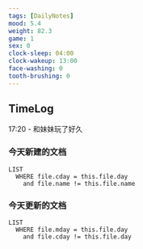 ```yaml
---
tags: [DailyNotes]
mood: 5.4
weight: 82.3
game: 1
sex: 0
clock-sleep: 04:00
clock-wakeup: 13:00
face-washing: 0
tooth-brushing: 0
---
```


## TimeLog

17:20 - 和妹妹玩了好久

### 今天新建的文档
```dataview
LIST 
  WHERE file.cday = this.file.day
    and file.name != this.file.name
```

### 今天更新的文档
```dataview
LIST
  WHERE file.mday = this.file.day
    and file.cday != this.file.day
```
